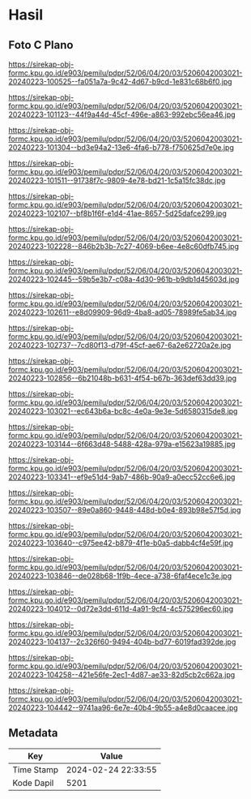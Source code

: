 # Hasil

## Foto C Plano

https://sirekap-obj-formc.kpu.go.id/e903/pemilu/pdpr/52/06/04/20/03/5206042003021-20240223-100525--fa051a7a-9c42-4d67-b9cd-1e831c68b6f0.jpg

https://sirekap-obj-formc.kpu.go.id/e903/pemilu/pdpr/52/06/04/20/03/5206042003021-20240223-101123--44f9a44d-45cf-496e-a863-992ebc56ea46.jpg

https://sirekap-obj-formc.kpu.go.id/e903/pemilu/pdpr/52/06/04/20/03/5206042003021-20240223-101304--bd3e94a2-13e6-4fa6-b778-f750625d7e0e.jpg

https://sirekap-obj-formc.kpu.go.id/e903/pemilu/pdpr/52/06/04/20/03/5206042003021-20240223-101511--91738f7c-9809-4e78-bd21-1c5a15fc38dc.jpg

https://sirekap-obj-formc.kpu.go.id/e903/pemilu/pdpr/52/06/04/20/03/5206042003021-20240223-102107--bf8b1f6f-e1d4-41ae-8657-5d25dafce299.jpg

https://sirekap-obj-formc.kpu.go.id/e903/pemilu/pdpr/52/06/04/20/03/5206042003021-20240223-102228--846b2b3b-7c27-4069-b6ee-4e8c60dfb745.jpg

https://sirekap-obj-formc.kpu.go.id/e903/pemilu/pdpr/52/06/04/20/03/5206042003021-20240223-102445--59b5e3b7-c08a-4d30-961b-b9db1d45603d.jpg

https://sirekap-obj-formc.kpu.go.id/e903/pemilu/pdpr/52/06/04/20/03/5206042003021-20240223-102611--e8d09909-96d9-4ba8-ad05-78989fe5ab34.jpg

https://sirekap-obj-formc.kpu.go.id/e903/pemilu/pdpr/52/06/04/20/03/5206042003021-20240223-102737--7cd80f13-d79f-45cf-ae67-6a2e62720a2e.jpg

https://sirekap-obj-formc.kpu.go.id/e903/pemilu/pdpr/52/06/04/20/03/5206042003021-20240223-102856--6b21048b-b631-4f54-b67b-363def63dd39.jpg

https://sirekap-obj-formc.kpu.go.id/e903/pemilu/pdpr/52/06/04/20/03/5206042003021-20240223-103021--ec643b6a-bc8c-4e0a-9e3e-5d6580315de8.jpg

https://sirekap-obj-formc.kpu.go.id/e903/pemilu/pdpr/52/06/04/20/03/5206042003021-20240223-103144--6f663d48-5488-428a-979a-e15623a19885.jpg

https://sirekap-obj-formc.kpu.go.id/e903/pemilu/pdpr/52/06/04/20/03/5206042003021-20240223-103341--ef9e51d4-9ab7-486b-90a9-a0ecc52cc6e6.jpg

https://sirekap-obj-formc.kpu.go.id/e903/pemilu/pdpr/52/06/04/20/03/5206042003021-20240223-103507--89e0a860-9448-448d-b0e4-893b98e57f5d.jpg

https://sirekap-obj-formc.kpu.go.id/e903/pemilu/pdpr/52/06/04/20/03/5206042003021-20240223-103640--c975ee42-b879-4f1e-b0a5-dabb4cf4e59f.jpg

https://sirekap-obj-formc.kpu.go.id/e903/pemilu/pdpr/52/06/04/20/03/5206042003021-20240223-103846--de028b68-1f9b-4ece-a738-6faf4ece1c3e.jpg

https://sirekap-obj-formc.kpu.go.id/e903/pemilu/pdpr/52/06/04/20/03/5206042003021-20240223-104012--0d72e3dd-611d-4a91-9cf4-4c575296ec60.jpg

https://sirekap-obj-formc.kpu.go.id/e903/pemilu/pdpr/52/06/04/20/03/5206042003021-20240223-104137--2c326f60-9494-404b-bd77-6019fad392de.jpg

https://sirekap-obj-formc.kpu.go.id/e903/pemilu/pdpr/52/06/04/20/03/5206042003021-20240223-104258--421e56fe-2ec1-4d87-ae33-82d5cb2c662a.jpg

https://sirekap-obj-formc.kpu.go.id/e903/pemilu/pdpr/52/06/04/20/03/5206042003021-20240223-104442--9741aa96-6e7e-40b4-9b55-a4e8d0caacee.jpg


## Metadata

| Key        | Value               |
| ---------- | ------------------- |
| Time Stamp | 2024-02-24 22:33:55 |
| Kode Dapil | 5201                |



